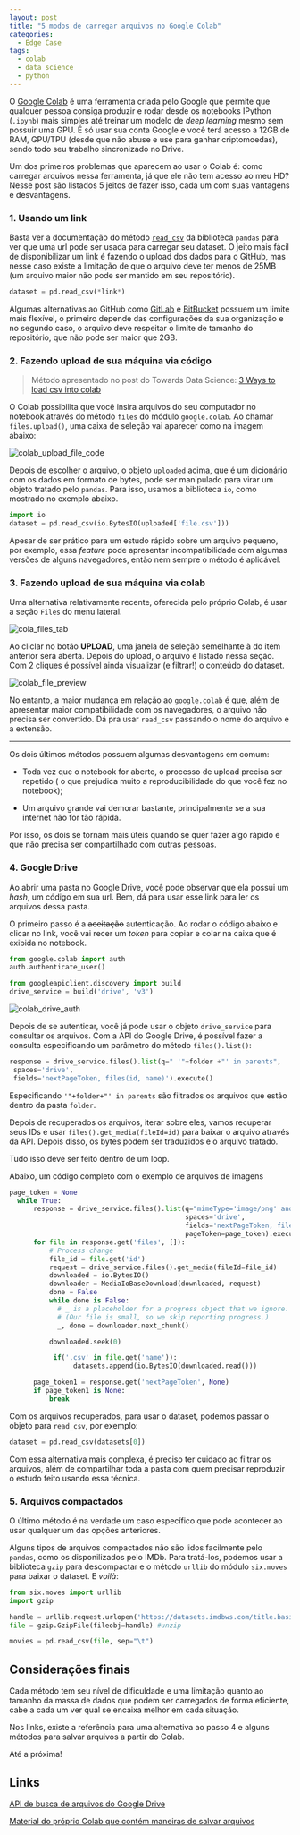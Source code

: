 ```yaml
---
layout: post
title: "5 modos de carregar arquivos no Google Colab"
categories:
  - Edge Case
tags:
  - colab
  - data science
  - python
---
```


O [Google Colab](https://colab.research.google.com) é uma ferramenta criada pelo Google que permite que qualquer pessoa consiga produzir e rodar desde os notebooks IPython (`.ipynb`) mais simples até treinar um modelo de _deep learning_ mesmo sem possuir uma GPU. É só usar sua conta Google e você terá acesso a 12GB de RAM, GPU/TPU (desde que não abuse e use para ganhar criptomoedas), sendo todo seu trabalho sincronizado no Drive.

Um dos primeiros problemas que aparecem ao usar o Colab é: como carregar arquivos nessa ferramenta, já que ele não tem acesso ao meu HD? Nesse post são listados 5 jeitos de fazer isso, cada um com suas vantagens e desvantagens.

### 1. Usando um link

Basta ver a documentação do método [`read_csv`](https://pandas.pydata.org/pandas-docs/stable/reference/api/pandas.read_csv.html) da biblioteca `pandas` para ver que uma url pode ser usada para carregar seu dataset. O jeito mais fácil de disponibilizar um link é fazendo o upload dos dados para o GitHub, mas nesse caso existe a limitação de que o arquivo deve ter menos de 25MB (um arquivo maior não pode ser mantido em seu repositório).

```python
dataset = pd.read_csv(*link*)
```

Algumas alternativas ao GitHub como [GitLab](https://gitlab.com) e [BitBucket](http://bitbucket.org) possuem um limite mais flexível, o primeiro depende das configurações da sua organização e no segundo caso, o arquivo deve respeitar o limite de tamanho do repositório, que não pode ser maior que 2GB.

### 2. Fazendo upload de sua máquina via código

> Método apresentado no post do Towards Data Science: [3 Ways to load csv into colab](https://towardsdatascience.com/3-ways-to-load-csv-files-into-colab-7c14fcbdcb92)

O Colab possibilita que você insira arquivos do seu computador no notebook através do método `files` do módulo `google.colab`. Ao chamar `files.upload()`, uma caixa de seleção vai aparecer como na imagem abaixo:

![colab_upload_file_code](../images/posts/colab_upload_file_code.png)

Depois de escolher o arquivo, o objeto `uploaded` acima, que é um dicionário com os dados em formato de bytes, pode ser manipulado para virar um objeto tratado pelo `pandas`. Para isso, usamos a biblioteca `io`, como mostrado no exemplo abaixo.

```python
import io
dataset = pd.read_csv(io.BytesIO(uploaded['file.csv']))
```

Apesar de ser prático para um estudo rápido sobre um arquivo pequeno, por exemplo, essa _feature_ pode apresentar incompatibilidade com algumas versões de alguns navegadores, então nem sempre o método é aplicável.

### 3. Fazendo upload de sua máquina via colab

Uma alternativa relativamente recente, oferecida pelo próprio Colab, é usar a seção `Files` do menu lateral.

![cola_files_tab](../images/posts/cola_files_tab.png)

Ao cliclar no botão **UPLOAD**, uma janela de seleção semelhante à do item anterior será aberta. Depois do upload, o arquivo é listado nessa seção. Com 2 cliques é possível ainda visualizar (e filtrar!) o conteúdo do dataset.

![colab_file_preview](../images/posts/colab_file_preview.png)

No entanto, a maior mudança em relação ao `google.colab` é que, além de apresentar maior compatibilidade com os navegadores, o arquivo não precisa ser convertido. Dá pra usar `read_csv` passando o nome do arquivo e a extensão.

---

Os dois últimos métodos possuem algumas desvantagens em comum:

- Toda vez que o notebook for aberto, o processo de upload precisa ser repetido ( o que prejudica muito a reproducibilidade do que você fez no notebook);

- Um arquivo grande vai demorar bastante, principalmente se a sua internet não for tão rápida.

Por isso, os dois se tornam mais úteis quando se quer fazer algo rápido e que não precisa ser compartilhado com outras pessoas.

### 4. Google Drive

Ao abrir uma pasta no Google Drive, você pode observar que ela possui um _hash_, um código em sua url. Bem, dá para usar esse link para ler os arquivos dessa pasta.

O primeiro passo é a ~~aceitação~~ autenticação. Ao rodar o código abaixo e clicar no link, você vai recer um _token_ para copiar e colar na caixa que é exibida no notebook.

```python
from google.colab import auth
auth.authenticate_user()

from googleapiclient.discovery import build
drive_service = build('drive', 'v3')
```

![colab_drive_auth](../images/posts/colab_drive_auth.png)

Depois de se autenticar, você já pode usar o objeto `drive_service` para consultar os arquivos. Com a API do Google Drive, é possível fazer a consulta especificando um parâmetro do método `files().list()`:

```python
response = drive_service.files().list(q=" '"+folder +"' in parents",
 spaces='drive',
 fields='nextPageToken, files(id, name)').execute()
```

Especificando `'"+folder+"' in parents` são filtrados os arquivos que estão dentro da pasta `folder`.

Depois de recuperados os arquivos, iterar sobre eles, vamos recuperar seus IDs e usar `files().get_media(fileId=id)` para baixar o arquivo através da API. Depois disso, os bytes podem ser traduzidos e o arquivo tratado.

Tudo isso deve ser feito dentro de um loop.

Abaixo, um código completo com o exemplo de arquivos de imagens

```python
page_token = None
  while True:
      response = drive_service.files().list(q="mimeType='image/png' and '"+folder +"' in parents",
                                            spaces='drive',
                                            fields='nextPageToken, files(id, name)',
                                            pageToken=page_token).execute()
      for file in response.get('files', []):
          # Process change
          file_id = file.get('id')
          request = drive_service.files().get_media(fileId=file_id)
          downloaded = io.BytesIO()
          downloader = MediaIoBaseDownload(downloaded, request)
          done = False
          while done is False:
            # _ is a placeholder for a progress object that we ignore.
            # (Our file is small, so we skip reporting progress.)
            _, done = downloader.next_chunk()

          downloaded.seek(0)

           if('.csv' in file.get('name')):
                datasets.append(io.BytesIO(downloaded.read()))

      page_token1 = response.get('nextPageToken', None)
      if page_token1 is None:
          break
```

Com os arquivos recuperados, para usar o dataset, podemos passar o objeto para `read_csv`, por exemplo:

```python
dataset = pd.read_csv(datasets[0])
```

Com essa alternativa mais complexa, é preciso ter cuidado ao filtrar os arquivos, além de compartilhar toda a pasta com quem precisar reproduzir o estudo feito usando essa técnica.

### 5. Arquivos compactados

O último método é na verdade um caso específico que pode acontecer ao usar qualquer um das opções anteriores.

Alguns tipos de arquivos compactados não são lidos facilmente pelo `pandas`, como os disponilizados pelo IMDb. Para tratá-los, podemos usar a biblioteca `gzip` para descompactar e o método `urllib` do módulo `six.moves` para baixar o dataset. E _voilà_: 

```python
from six.moves import urllib
import gzip

handle = urllib.request.urlopen('https://datasets.imdbws.com/title.basics.tsv.gz') #download
file = gzip.GzipFile(fileobj=handle) #unzip

movies = pd.read_csv(file, sep="\t")
```

## Considerações finais

Cada método tem seu nível de dificuldade e uma limitação quanto ao tamanho da massa de dados que podem ser carregados de forma eficiente, cabe a cada um ver qual se encaixa melhor em cada situação.

Nos links, existe a referência para uma alternativa ao passo 4 e alguns métodos para salvar arquivos a partir do Colab.

Até a próxima!

## Links

[API de busca de arquivos do Google Drive](https://developers.google.com/drive/api/v3/search-parameters)

[Material do próprio Colab que contém maneiras de salvar arquivos](https://colab.research.google.com/notebooks/io.ipynb)
